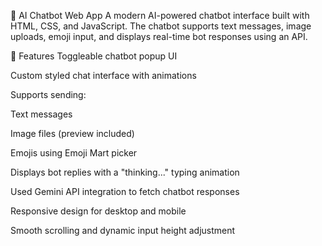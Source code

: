 🤖 AI Chatbot Web App
A modern AI-powered chatbot interface built with HTML, CSS, and JavaScript. The chatbot supports text messages, image uploads, emoji input, and displays real-time bot responses using an API.

🌟 Features
Toggleable chatbot popup UI

Custom styled chat interface with animations

Supports sending:

Text messages

Image files (preview included)

Emojis using Emoji Mart picker

Displays bot replies with a "thinking..." typing animation

Used Gemini API integration to fetch chatbot responses

Responsive design for desktop and mobile

Smooth scrolling and dynamic input height adjustment
